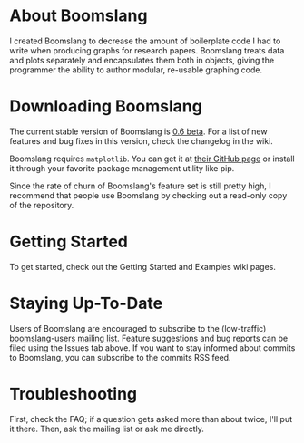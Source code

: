 # About Boomslang

I created Boomslang to decrease the amount of boilerplate code I had to write
when producing graphs for research papers. Boomslang treats data and plots
separately and encapsulates them both in objects, giving the programmer the
ability to author modular, re-usable graphing code.


# Downloading Boomslang

The current stable version of Boomslang is [0.6
beta](https://github.com/downloads/alexras/boomslang/boomslang-0.6b.tar.gz). For
a list of new features and bug fixes in this version, check the changelog in
the wiki.

Boomslang requires `matplotlib`. You can get it at [their GitHub
page](http://github.com/matplotlib/matplotlib) or install it through your
favorite package management utility like pip.

Since the rate of churn of Boomslang's feature set is still pretty high, I
recommend that people use Boomslang by checking out a read-only copy of the
repository.

# Getting Started

To get started, check out the Getting Started and Examples wiki pages.

# Staying Up-To-Date

Users of Boomslang are encouraged to subscribe to the (low-traffic)
[boomslang-users mailing list](http://groups.google.com/group/boomslang-users). Feature
suggestions and bug reports can be filed using the Issues tab above. If you want to stay informed about commits to Boomslang, you can subscribe to the commits RSS feed.

# Troubleshooting

First, check the FAQ; if a question gets asked more than about twice, I'll put
it there. Then, ask the mailing list or ask me directly.
